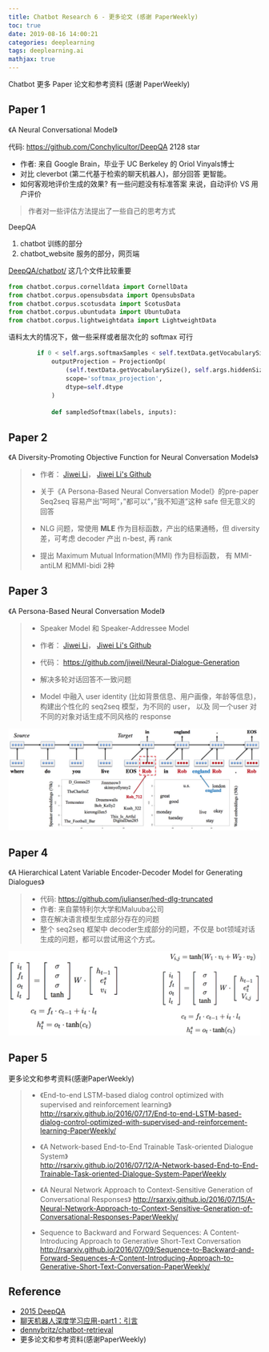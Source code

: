 ```yaml
---
title: Chatbot Research 6 - 更多论文 (感谢 PaperWeekly)
toc: true
date: 2019-08-16 14:00:21
categories: deeplearning
tags: deeplearning.ai
mathjax: true
---
```


<script type="text/x-mathjax-config">
  MathJax.Hub.Config({
    extensions: ["tex2jax.js"],
    jax: ["input/TeX"],
    tex2jax: {
      inlineMath: [ ['$','$'], ['\\(','\\)'] ],
      displayMath: [ ['$$','$$']],
      processEscapes: true
    }
  });
</script>
<script type="text/javascript" src="https://cdn.mathjax.org/mathjax/latest/MathJax.js?config=TeX-AMS_HTML,http://myserver.com/MathJax/config/local/local.js">
</script>

Chatbot 更多 Paper 论文和参考资料 (感谢 PaperWeekly)

<!-- more -->

## Paper 1 

《A Neural Conversational Model》

代码: https://github.com/Conchylicultor/DeepQA  2128 star

- 作者: 来自 Google Brain，毕业于 UC Berkeley 的 Oriol Vinyals博士
- 对比 cleverbot (第二代基于检索的聊天机器人)，部分回答 更智能。
- 如何客观地评价生成的效果? 有一些问题没有标准答案 来说，自动评价 VS 用户评价
  
> 作者对一些评估方法提出了一些自己的思考方式

DeepQA

 1. chatbot 训练的部分
 2. chatbot_website 服务的部分，网页端

[DeepQA/chatbot/][1_1] 这几个文件比较重要

```python
from chatbot.corpus.cornelldata import CornellData
from chatbot.corpus.opensubsdata import OpensubsData
from chatbot.corpus.scotusdata import ScotusData
from chatbot.corpus.ubuntudata import UbuntuData
from chatbot.corpus.lightweightdata import LightweightData
```

语料太大的情况下，做一些采样或者层次化的 softmax 可行

```python
        if 0 < self.args.softmaxSamples < self.textData.getVocabularySize():
            outputProjection = ProjectionOp(
                (self.textData.getVocabularySize(), self.args.hiddenSize),
                scope='softmax_projection',
                dtype=self.dtype
            )

            def sampledSoftmax(labels, inputs):
```

## Paper 2

《A Diversity-Promoting Objective Function for Neural Conversation Models》

> - 作者： [Jiwei Li][2]， [Jiwei Li's Github][2_1]
> - 关于《A Persona-Based Neural Conversation Model》的pre-paper  Seq2seq 容易产出”呵呵”，”都可以”，”我不知道”这种 safe 但无意义的回答
> 
> - NLG 问题，常使用 **MLE** 作为目标函数，产出的结果通畅，但 diversity 差，可考虑 decoder 产出 n-best, 再 rank 
> - 提出 Maximum Mutual Information(MMI) 作为目标函数， 有 MMI-antiLM 和MMI-bidi 2种

## Paper 3

《A Persona-Based Neural Conversation Model》

> - Speaker Model 和 Speaker-Addressee Model
> - 作者： [Jiwei Li][2]， [Jiwei Li's Github][2_1]
> - 代码： https://github.com/jiweil/Neural-Dialogue-Generation   
> - 解决多轮对话回答不一致问题
> 
> - Model 中融入 user identity (比如背景信息、用户画像，年龄等信息)，构建出个性化的 seq2seq 模型，为不同的 user， 以及 同一个user 对不同的对象对话生成不同风格的 response

<img src="/images/chatbot/bot_A3.jpg" width="800" />

## Paper 4

《A Hierarchical Latent Variable Encoder-Decoder Model for Generating Dialogues》
 
> - 代码: https://github.com/julianser/hed-dlg-truncated
> - 作者: 来自蒙特利尔大学和Maluuba公司
> - 意在解决语言模型生成部分存在的问题
> - 整个 seq2seq 框架中 decoder生成部分的问题，不仅是 bot领域对话生成的问题，都可以尝试用这个方式。

<img src="/images/chatbot/bot_A4.jpg" width="700" />

## Paper 5

更多论文和参考资料(感谢PaperWeekly)   

> - 《End-to-end LSTM-based dialog control optimized with supervised and reinforcement learning》   
> http://rsarxiv.github.io/2016/07/17/End-to-end-LSTM-based-dialog-control-optimized-with-supervised-and-reinforcement-learning-PaperWeekly/
> 
> - 《A Network-based End-to-End Trainable Task-oriented Dialogue System》   
> http://rsarxiv.github.io/2016/07/12/A-Network-based-End-to-End-Trainable-Task-oriented-Dialogue-System-PaperWeekly
> 
> - 《A Neural Network Approach to Context-Sensitive Generation of Conversational Responses》
> http://rsarxiv.github.io/2016/07/15/A-Neural-Network-Approach-to-Context-Sensitive-Generation-of-Conversational-Responses-PaperWeekly/
> - Sequence to Backward and Forward Sequences: A Content-Introducing Approach to Generative Short-Text Conversation
> http://rsarxiv.github.io/2016/07/09/Sequence-to-Backward-and-Forward-Sequences-A-Content-Introducing-Approach-to-Generative-Short-Text-Conversation-PaperWeekly/

## Reference

- [2015 DeepQA][1]
- [聊天机器人深度学习应用-part1：引言][7]
- [dennybritz/chatbot-retrieval][6]
- 更多论文和参考资料(感谢PaperWeekly)

[1]: https://github.com/Conchylicultor/DeepQA
[1_1]: https://github.com/Conchylicultor/DeepQA/tree/master/chatbot
[2]: https://nlp.stanford.edu/~bdlijiwei/Myself.html
[2_1]: https://github.com/jiweil
[6]: https://github.com/dennybritz/chatbot-retrieval/
[7]: https://www.jianshu.com/p/4fb194d143cf
